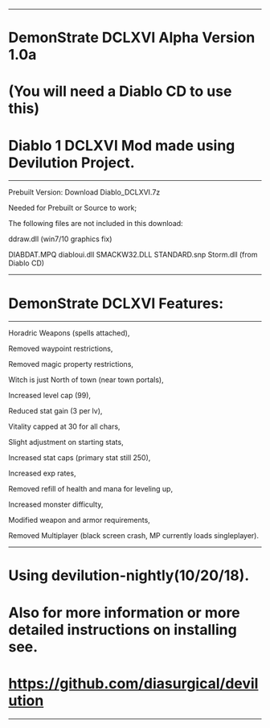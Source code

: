 --------------------------------------------------------------------------------------------------
DemonStrate DCLXVI Alpha Version 1.0a 
=======

(You will need a Diablo CD to use this)
=======

Diablo 1 DCLXVI Mod made using Devilution Project.
=======
--------------------------------------------------------------------------------------------------

Prebuilt Version: Download Diablo_DCLXVI.7z

Needed for Prebuilt or Source to work; 

The following files are not included in this download: 

ddraw.dll (win7/10 graphics fix) 

DIABDAT.MPQ diabloui.dll SMACKW32.DLL STANDARD.snp Storm.dll (from Diablo CD)

--------------------------------------------------------------------------------------------------
DemonStrate DCLXVI Features: 
=======
--------------------------------------------------------------------------------------------------

Horadric Weapons (spells attached), 

Removed waypoint restrictions, 

Removed magic property restrictions, 

Witch is just North of town (near town portals), 

Increased level cap (99), 

Reduced stat gain (3 per lv), 

Vitality capped at 30 for all chars,

Slight adjustment on starting stats,

Increased stat caps (primary stat still 250), 

Increased exp rates, 

Removed refill of health and mana for leveling up,

Increased monster difficulty, 

Modified weapon and armor requirements, 

Removed Multiplayer (black screen crash, MP currently loads singleplayer).

--------------------------------------------------------------------------------------------------
Using devilution-nightly(10/20/18). 
=======

Also for more information or more detailed instructions on installing see. 
=======

https://github.com/diasurgical/devilution
=======
--------------------------------------------------------------------------------------------------